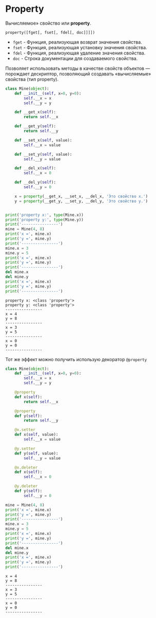 # Property

Вычисляемое» свойство или **property**.

```
property([fget[, fset[, fdel[, doc]]]])
```

- `fget` - Функция, реализующая возврат значения свойства.
- `fset` - Функция, реализующая установку значения свойства.
- `fdel` - Функция, реализующая удаление значения свойства.
- `doc` - Строка документации для создаваемого свойства. 

Позволяет использовать методы в качестве свойств объектов — порождает дескриптор, позволяющий создавать «вычисляемые» 
свойства (тип property).

```python
class Mine(object):
    def __init__(self, x=0, y=0):
        self.__x = x
        self.__y = y

    def __get_x(self):
        return self.__x

    def __get_y(self):
        return self.__y

    def __set_x(self, value):
        self.__x = value

    def __set_y(self, value):
        self.__y = value

    def __del_x(self):
        self.__x = 0

    def __del_y(self):
        self.__y = 0

    x = property(__get_x, __set_x, __del_x, 'Это свойство x.')
    y = property(__get_y, __set_y, __del_y, 'Это свойство y.')


print('property x:', type(Mine.x))
print('property y:', type(Mine.y))
print('----------------')
mine = Mine(4, 8)
print('x =', mine.x)
print('y =', mine.y)
print('----------------')
mine.x = 3
mine.y = 5
print('x =', mine.x)
print('y =', mine.y)
print('----------------')
del mine.x
del mine.y
print('x =', mine.x)
print('y =', mine.y)
print('----------------')
```

```
property x: <class 'property'>
property y: <class 'property'>
----------------
x = 4
y = 8
----------------
x = 3
y = 5
----------------
x = 0
y = 0
----------------
```

Тот же эффект можно получить использую декоратор `@property`

```python
class Mine(object):
    def __init__(self, x=0, y=0):
        self.__x = x
        self.__y = y

    @property
    def x(self):
        return self.__x

    @property
    def y(self):
        return self.__y

    @x.setter
    def x(self, value):
        self.__x = value

    @y.setter
    def y(self, value):
        self.__y = value

    @x.deleter
    def x(self):
        self.__x = 0

    @y.deleter
    def y(self):
        self.__y = 0

mine = Mine(4, 8)
print('x =', mine.x)
print('y =', mine.y)
print('----------------')
mine.x = 3
mine.y = 5
print('x =', mine.x)
print('y =', mine.y)
print('----------------')
del mine.x
del mine.y
print('x =', mine.x)
print('y =', mine.y)
print('----------------')
```

```
x = 4
y = 8
----------------
x = 3
y = 5
----------------
x = 0
y = 0
----------------
```